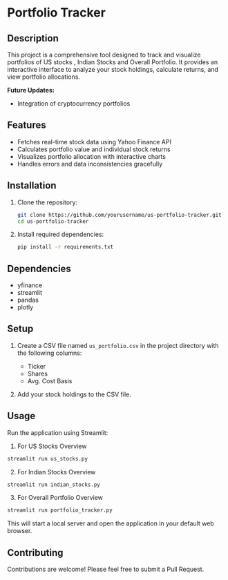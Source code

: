# Portfolio Tracker

## Description

This project is a comprehensive tool designed to track and visualize portfolios of US stocks , Indian Stocks and Overall Portfolio. It provides an interactive interface to analyze your stock holdings, calculate returns, and view portfolio allocations.

**Future Updates:**
- Integration of cryptocurrency portfolios

## Features

- Fetches real-time stock data using Yahoo Finance API
- Calculates portfolio value and individual stock returns
- Visualizes portfolio allocation with interactive charts
- Handles errors and data inconsistencies gracefully

## Installation

1. Clone the repository:

   ```bash
   git clone https://github.com/yourusername/us-portfolio-tracker.git
   cd us-portfolio-tracker
   ```

2. Install required dependencies:

   ```bash
   pip install -r requirements.txt
   ```

## Dependencies

- yfinance
- streamlit
- pandas
- plotly

## Setup

1. Create a CSV file named `us_portfolio.csv` in the project directory with the following columns:
   - Ticker
   - Shares
   - Avg. Cost Basis

2. Add your stock holdings to the CSV file.

## Usage

Run the application using Streamlit:

1. For US Stocks Overview 
```bash
streamlit run us_stocks.py
```

2. For Indian Stocks Overview 
```bash
streamlit run indian_stocks.py
```

3. For Overall Portfolio Overview 
```bash
streamlit run portfolio_tracker.py
```

This will start a local server and open the application in your default web browser.

## Contributing

Contributions are welcome! Please feel free to submit a Pull Request.

